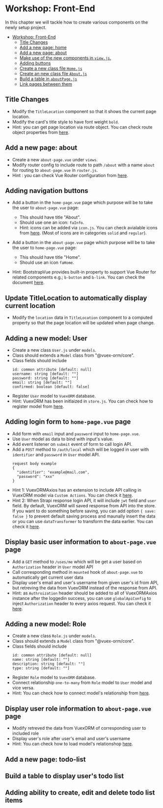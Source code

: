 # Workshop: Front-End

In this chapter we will tackle how to create various components on the newly setup project.

- [Workshop: Front-End](#workshop-front-end)
  - [Title Changes](#title-changes)
  - [Add a new page: home](#add-a-new-page-home)
  - [Add a new page: about](#add-a-new-page-about)
  - [Make use of the new components in `view.js`.](#make-use-of-the-new-components-in-viewjs)
  - [Adding buttons](#adding-buttons)
  - [Create a new class file `Home.js`](#create-a-new-class-file-homejs)
  - [Create an new class file `About.js`](#create-an-new-class-file-aboutjs)
  - [Build a table in `aboutPage.js`](#build-a-table-in-aboutpagejs)
  - [Link pages between them](#link-pages-between-them)

## Title Changes

- Modify the `TitleLocation` component so that it shows the current page location.
- Modify the card's title style to have font weight `bold`.
- Hint: you can get page location via route object. You can check route object properties from [here](https://v3.router.vuejs.org/api/#router-forward).

## Add a new page: about

- Create a new `about-page.vue` under `views`.
- Modify router config to include route to path `/about` with a name `about` for routing to `about-page.vue` in `router.js`.
- Hint : you can check Vue Router configuration from [here](https://v3.router.vuejs.org/guide/#javascript).

## Adding navigation buttons

- Add a button in the `home-page.vue` page which purpose will be to take the user to `about-page.vue` page:

  - This should have title "About".
  - Should use one an icon: `faInfo`.
  - Hint: icons can be added via `icon.js`. You can check avialable icons from [here](https://fontawesome.com/search). (Most of icons are in categories `solid` and `regular`).

- Add a button in the `about-page.vue` page which purpose will be to take the user to `home-page.vue` page:
  - This should have title "Home".
  - Should use an icon `faHome`.

- Hint: BootstrapVue provides built-in property to support Vue Router for related components e.g.; `b-button` and `b-link`. You can check the document [here](https://bootstrap-vue.org/docs/reference/router-links).
<!-- - Add a button in the `about` page which purpose will be to request data about the application:
  - Add a title to it
  - Should use an icon
  - Should print to the console its purpose -->

## Update TitleLocation to automatically display current location

- Modify the `location` data in `TitleLocation` component to a computed property so that the page location will be updated when page change.

## Adding a new model: User

- Create a new class `User.js` under `models`.
- Class should extends a `Model` class from "@vuex-orm/core".
- Class fields should include
  ```
  id: common attribute [default: null]
  username: string [default: ""]
  password: string [default: ""]
  email: string [default: ""]
  confirmed: boolean [default: false]
  ```
- Register `User` model to `VuexORM` database.
- Hint: VuexORM has been initlaized in `store.js`. You can check how to register model from [here](https://vuex-orm.org/guide/model/database-registration.html#changing-the-namespace).

## Adding login form to `home-page.vue` page

- Add form with `email` input and `password` input to `home-page.vue`.
- Use `User` model as data to bind with input's value.
- Add event listener on `submit` event of form to call login API.
- Add a `POST` method to `/auth/local` which will be logged in user with `identifier` and `password` in `User` model API.
  ```
  request body example
  {
    "identifier": "example@mail.com",
    "password": "xxx"
  }
  ```
- Hint 1: VuexORMAxios has an extension to include API calling in VuexORM model via `Custom Actions`. You can check it [here](https://vuex-orm.github.io/plugin-axios/guide/custom-actions.html#when-to-use-custom-actions).
- Hint 2: When Strapi response login API, it will include `jwt` field and `user` field. By default, VuexORM will saved response from API into the store. If you want to do something before saving, you can add option `{ save: false }` to prevent default saving process and maunally insert the data or you can use `dataTransformer` to transform the data earlier. You can check it [here](https://vuex-orm.github.io/plugin-axios/guide/usage.html#handling-responses).

## Display basic user information to `about-page.vue` page

- Add a `GET` method to `/uses/me` which will be get a user based on `Authorization` header in `User` model API
- Call corresponding method in `mounted` hook of `about-page.vue` to automatically get current user data
- Display user's email and user's username from given user's id from API, but retreving the data from VuexORM instead of the response from API.
- Hint: as `Authroization` header should be added to all of VuexORMAxios instance after the loggedin success, you can use `globalApiConfig` to inject `Authorization` header to every axios request. You can check it [here](https://vuex-orm.github.io/plugin-axios/api/model.html#globalapiconfig).

## Adding a new model: Role

- Create a new class `Role.js` under `models`.
- Class should extends a `Model` class from "@vuex-orm/core".
- Class fields should include
  ```
  id: common attribute [default: null]
  name: string [default: ""]
  description: string [default: ""]
  type: string [default: ""]
  ```
- Register `Role` model to `VuexORM` database.
- Connect relationship `one-to-many` from `Role` model to `User` model and vice versa.
- Hint: You can check how to connect model's relationship from [here](https://vuex-orm.org/guide/model/relationships.html).

## Display user role information to `about-page.vue` page

- Modify retreved the data from VuexORM of corresponding user to included role
- Display user's role after user's email and user's username
- Hint: You can check how to load model's relationshop [here](https://vuex-orm.org/guide/data/retrieving.html#relationships).

## Add a new page: todo-list

## Build a table to display user's todo list

## Adding ability to create, edit and delete todo list items
